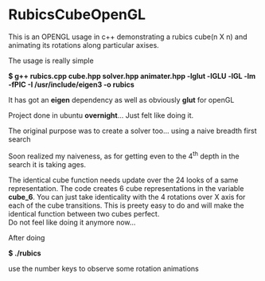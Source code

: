 # RubicsCubeOpenGL

This is an OPENGL usage in c++ demonstrating a rubics cube(n X n) and animating its rotations along particular axises.

The usage is really simple

**$ g++ rubics.cpp cube.hpp solver.hpp animater.hpp -lglut -lGLU -lGL -lm -fPIC -I /usr/include/eigen3 -o rubics**


It has got an **eigen** dependency as well as obviously **glut** for openGL

Project done in ubuntu **overnight**... Just felt like doing it.

The original purpose was to create a solver too...  using a naive breadth first search

Soon realized my naiveness, as for getting even to the 4<sup>th</sup> depth in the search it is taking ages.

The identical cube function needs update over the 24 looks of a same representation. The code creates 6 cube representations in the variable **cube_6**. You can just take identicality with the 4 rotations over X axis for each of the cube transitions. This is preety easy to do and will make the  identical function between two cubes perfect.  
Do not feel like doing it anymore now...

After doing 

**$ ./rubics**

use the number keys to observe some rotation animations
